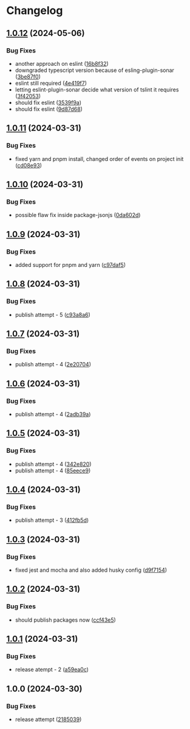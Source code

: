 # Changelog

## [1.0.12](https://github.com/templ-project/create/compare/create-v1.0.11...create-v1.0.12) (2024-05-06)


### Bug Fixes

* another approach on eslint ([16b8f32](https://github.com/templ-project/create/commit/16b8f32095ef20e14ce1fcd52c642f12dc525779))
* downgraded typescript version because of esling-plugin-sonar ([3be87f0](https://github.com/templ-project/create/commit/3be87f0cf28117d1c5e189f904d68d143cd050a4))
* eslint still required ([4e419f7](https://github.com/templ-project/create/commit/4e419f73f18d5dcf4e687b2b8afc8acff50e2317))
* letting eslint-plugin-sonar decide what version of tslint it requires ([3f42053](https://github.com/templ-project/create/commit/3f420533f5458c7183ae34c0c5197d7ea3a74581))
* should fix eslint ([3539f9a](https://github.com/templ-project/create/commit/3539f9ab7b427e89e2f3e4a8a17885c81d6bd2b3))
* should fix eslint ([9d87d68](https://github.com/templ-project/create/commit/9d87d685c6811ca7753affc1e603cb0acb3e9ca5))

## [1.0.11](https://github.com/templ-project/create/compare/create-v1.0.10...create-v1.0.11) (2024-03-31)


### Bug Fixes

* fixed yarn and pnpm install, changed order of events on project init ([cd08e93](https://github.com/templ-project/create/commit/cd08e934a181b7d1530ef84d7bfca292b162ffe9))

## [1.0.10](https://github.com/templ-project/create/compare/create-v1.0.9...create-v1.0.10) (2024-03-31)


### Bug Fixes

* possible flaw fix inside package-jsonjs ([0da602d](https://github.com/templ-project/create/commit/0da602d7923295d680937dcc0fca839a06ed35d1))

## [1.0.9](https://github.com/templ-project/create/compare/create-v1.0.8...create-v1.0.9) (2024-03-31)


### Bug Fixes

* added support for pnpm and yarn ([c97daf5](https://github.com/templ-project/create/commit/c97daf5daa7f8a522a75aa1fe62a5e1d26ea7842))

## [1.0.8](https://github.com/templ-project/create/compare/create-v1.0.7...create-v1.0.8) (2024-03-31)


### Bug Fixes

* publish attempt - 5 ([c93a8a6](https://github.com/templ-project/create/commit/c93a8a63e67c8c165f051c7b46749fb9fb13ff34))

## [1.0.7](https://github.com/templ-project/create/compare/create-v1.0.6...create-v1.0.7) (2024-03-31)


### Bug Fixes

* publish attempt - 4 ([2e20704](https://github.com/templ-project/create/commit/2e207044d36598409a9d7b51f212904c70fce5ce))

## [1.0.6](https://github.com/templ-project/create/compare/create-v1.0.5...create-v1.0.6) (2024-03-31)


### Bug Fixes

* publish attempt - 4 ([2adb39a](https://github.com/templ-project/create/commit/2adb39a7d250062f588885f791cd974764d8da21))

## [1.0.5](https://github.com/templ-project/create/compare/create-v1.0.4...create-v1.0.5) (2024-03-31)


### Bug Fixes

* publish attempt - 4 ([342e820](https://github.com/templ-project/create/commit/342e82097888b622f4f52e32cad542f7f48f6b7b))
* publish attempt - 4 ([85eece9](https://github.com/templ-project/create/commit/85eece9635d4735c4c8e8ba429ce13fd07428e8e))

## [1.0.4](https://github.com/templ-project/create/compare/create-v1.0.3...create-v1.0.4) (2024-03-31)


### Bug Fixes

* publish attempt - 3 ([412fb5d](https://github.com/templ-project/create/commit/412fb5d7b955a2afa88d54f472a54eb5b4a6dd5a))

## [1.0.3](https://github.com/templ-project/create/compare/create-v1.0.2...create-v1.0.3) (2024-03-31)


### Bug Fixes

* fixed jest and mocha and also added husky config ([d9f7154](https://github.com/templ-project/create/commit/d9f7154d7b1bc8f92a090b939b8aa4acd97536cb))

## [1.0.2](https://github.com/templ-project/create/compare/create-v1.0.1...create-v1.0.2) (2024-03-31)


### Bug Fixes

* should publish packages now ([ccf43e5](https://github.com/templ-project/create/commit/ccf43e5a436d09eb346bdd5b2f2db28c0075efbc))

## [1.0.1](https://github.com/templ-project/create/compare/create-v1.0.0...create-v1.0.1) (2024-03-31)


### Bug Fixes

* release atempt - 2 ([a59ea0c](https://github.com/templ-project/create/commit/a59ea0c6b9c11a2d109f454f9209a4fd3c03fbe1))

## 1.0.0 (2024-03-30)


### Bug Fixes

* release attempt ([2185039](https://github.com/templ-project/create/commit/21850397fc974c31712acf5857c003afb9d794a5))
